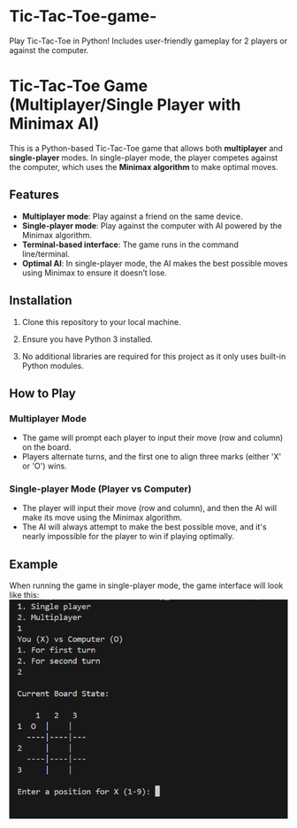 # Tic-Tac-Toe-game-
Play Tic-Tac-Toe in Python! Includes user-friendly gameplay for 2 players or against the computer.
# Tic-Tac-Toe Game (Multiplayer/Single Player with Minimax AI)

This is a Python-based Tic-Tac-Toe game that allows both **multiplayer** and **single-player** modes. In single-player mode, the player competes against the computer, which uses the **Minimax algorithm** to make optimal moves.

## Features

- **Multiplayer mode**: Play against a friend on the same device.
- **Single-player mode**: Play against the computer with AI powered by the Minimax algorithm.
- **Terminal-based interface**: The game runs in the command line/terminal.
- **Optimal AI**: In single-player mode, the AI makes the best possible moves using Minimax to ensure it doesn’t lose.

## Installation

1. Clone this repository to your local machine.

2. Ensure you have Python 3 installed. 

3. No additional libraries are required for this project as it only uses built-in Python modules.

## How to Play

### Multiplayer Mode

- The game will prompt each player to input their move (row and column) on the board.
- Players alternate turns, and the first one to align three marks (either 'X' or 'O') wins.

### Single-player Mode (Player vs Computer)

- The player will input their move (row and column), and then the AI will make its move using the Minimax algorithm.
- The AI will always attempt to make the best possible move, and it's nearly impossible for the player to win if playing optimally.

## Example

When running the game in single-player mode, the game interface will look like this:
![Tic-Tac-Toe Screenshot](Screenshot%202024-12-21%20191111.png)

